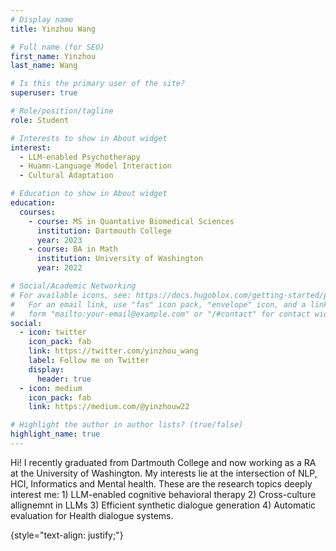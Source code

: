 ```yaml
---
# Display name
title: Yinzhou Wang

# Full name (for SEO)
first_name: Yinzhou
last_name: Wang

# Is this the primary user of the site?
superuser: true

# Role/position/tagline
role: Student

# Interests to show in About widget
interest:
  - LLM-enabled Psychotherapy
  - Huamn-Language Model Interaction
  - Cultural Adaptation 

# Education to show in About widget
education:
  courses:
    - course: MS in Quantative Biomedical Sciences
      institution: Dartmouth College
      year: 2023
    - course: BA in Math
      institution: University of Washington
      year: 2022

# Social/Academic Networking
# For available icons, see: https://docs.hugoblox.com/getting-started/page-builder/#icons
#   For an email link, use "fas" icon pack, "envelope" icon, and a link in the
#   form "mailto:your-email@example.com" or "/#contact" for contact widget.
social:
  - icon: twitter
    icon_pack: fab
    link: https://twitter.com/yinzhou_wang
    label: Follow me on Twitter
    display:
      header: true
  - icon: medium
    icon_pack: fab
    link: https://medium.com/@yinzhouw22

# Highlight the author in author lists? (true/false)
highlight_name: true
---
```


Hi! I recently graduated from Dartmouth College and now working as a RA at the University of Washington. My interests lie at the intersection of NLP, HCI, Informatics and Mental health. These are the research topics deeply interest me: 1) LLM-enabled cognitive behavioral therapy 2) Cross-culture allignemnt in LLMs 3) Efficient synthetic dialogue generation 4) Automatic evaluation for Health dialogue systems.

{style="text-align: justify;"}
